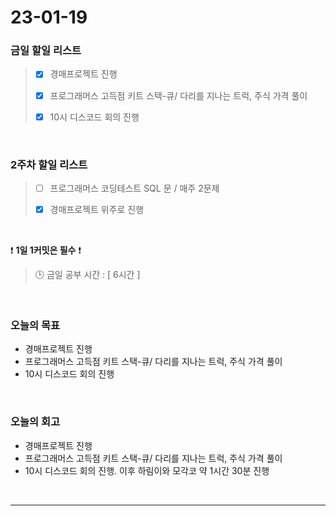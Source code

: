 # 23-01-19
### 금일 할일 리스트
> - [x]  경매프로젝트 진행
>
> - [x]  프로그래머스 고득점 키트 스택-큐/ 다리를 지나는 트럭, 주식 가격 풀이
>
> - [x]  10시 디스코드 회의 진행

<br/>

### 2주차 할일 리스트  

> - [ ]  프로그래머스 코딩테스트 SQL 문 / 매주 2문제  
>
> - [x]  경매프로젝트 위주로 진행

<br/>

❗ **1일 1커밋은 필수** ❗
> 🕒 금일 공부 시간 : [ 6시간 ]
  
<br/>

### 오늘의 목표
- 경매프로젝트 진행
- 프로그래머스 고득점 키트 스택-큐/ 다리를 지나는 트럭, 주식 가격 풀이
- 10시 디스코드 회의 진행

<br>

### 오늘의 회고
- 경매프로젝트 진행
- 프로그래머스 고득점 키트 스택-큐/ 다리를 지나는 트럭, 주식 가격 풀이
- 10시 디스코드 회의 진행. 이후 하림이와 모각코 약 1시간 30분 진행

<br/>

------------  